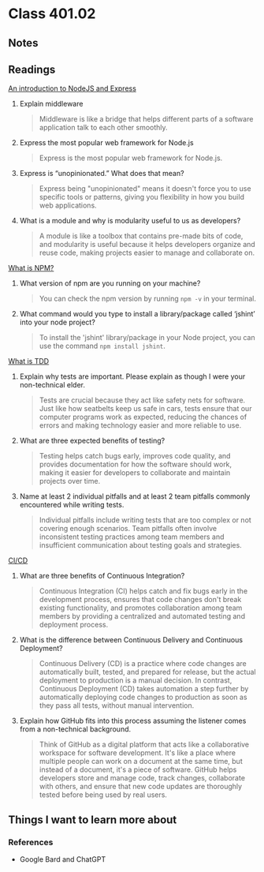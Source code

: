 # Class 401.02

## Notes

## Readings

[An introduction to NodeJS and Express](https://developer.mozilla.org/en-US/docs/Learn/Server-side/Express_Nodejs/Introduction)
1. Explain middleware
   > Middleware is like a bridge that helps different parts of a software application talk to each other smoothly.

2. Express the most popular web framework for Node.js
   > Express is the most popular web framework for Node.js.

3. Express is “unopinionated.” What does that mean?
   > Express being "unopinionated" means it doesn't force you to use specific tools or patterns, giving you flexibility in how you build web applications.

4. What is a module and why is modularity useful to us as developers?
   > A module is like a toolbox that contains pre-made bits of code, and modularity is useful because it helps developers organize and reuse code, making projects easier to manage and collaborate on.

[What is NPM?](https://docs.npmjs.com/about-npm)

1. What version of npm are you running on your machine?
   > You can check the npm version by running `npm -v` in your terminal.

2. What command would you type to install a library/package called ‘jshint’ into your node project?
   > To install the 'jshint' library/package in your Node project, you can use the command `npm install jshint`.


[What is TDD](https://www.agilealliance.org/glossary/tdd/)
1. Explain why tests are important. Please explain as though I were your non-technical elder.
   > Tests are crucial because they act like safety nets for software. Just like how seatbelts keep us safe in cars, tests ensure that our computer programs work as expected, reducing the chances of errors and making technology easier and more reliable to use.

2. What are three expected benefits of testing?
   > Testing helps catch bugs early, improves code quality, and provides documentation for how the software should work, making it easier for developers to collaborate and maintain projects over time.

3. Name at least 2 individual pitfalls and at least 2 team pitfalls commonly encountered while writing tests.
   > Individual pitfalls include writing tests that are too complex or not covering enough scenarios. Team pitfalls often involve inconsistent testing practices among team members and insufficient communication about testing goals and strategies.

[CI/CD](https://www.youtube.com/watch?v=k2aNsQKwyOo)
1. What are three benefits of Continuous Integration?
   > Continuous Integration (CI) helps catch and fix bugs early in the development process, ensures that code changes don't break existing functionality, and promotes collaboration among team members by providing a centralized and automated testing and deployment process.

2. What is the difference between Continuous Delivery and Continuous Deployment?
   > Continuous Delivery (CD) is a practice where code changes are automatically built, tested, and prepared for release, but the actual deployment to production is a manual decision. In contrast, Continuous Deployment (CD) takes automation a step further by automatically deploying code changes to production as soon as they pass all tests, without manual intervention.

3. Explain how GitHub fits into this process assuming the listener comes from a non-technical background.
   > Think of GitHub as a digital platform that acts like a collaborative workspace for software development. It's like a place where multiple people can work on a document at the same time, but instead of a document, it's a piece of software. GitHub helps developers store and manage code, track changes, collaborate with others, and ensure that new code updates are thoroughly tested before being used by real users.




## Things I want to learn more about

### References
- Google Bard and ChatGPT
